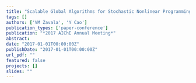 ```yaml
---
title: "Scalable Global Algorithms for Stochastic Nonlinear Programming"
tags: []
authors: ['VM Zavala', 'Y Cao']
publication_types: ['paper-conference']
publication: "*2017 AIChE Annual Meeting*"
abstract: 
date: "2017-01-01T00:00:00Z"
publishDate: "2017-01-01T00:00:00Z"
url_pdf: ""
featured: false
projects: []
slides: ""
---
```

